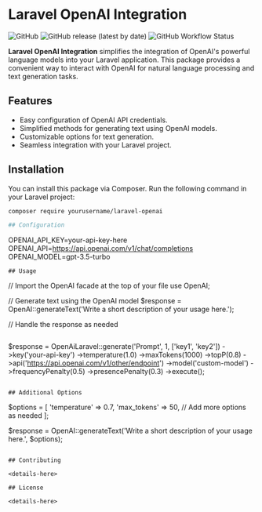 # Laravel OpenAI Integration

![GitHub](https://img.shields.io/github/license/yourusername/laravel-openai)
![GitHub release (latest by date)](https://img.shields.io/github/v/release/yourusername/laravel-openai)
![GitHub Workflow Status](https://img.shields.io/github/workflow/status/yourusername/laravel-openai/CI)

**Laravel OpenAI Integration** simplifies the integration of OpenAI's powerful language models into your Laravel application. This package provides a convenient way to interact with OpenAI for natural language processing and text generation tasks.

## Features

- Easy configuration of OpenAI API credentials.
- Simplified methods for generating text using OpenAI models.
- Customizable options for text generation.
- Seamless integration with your Laravel project.

## Installation

You can install this package via Composer. Run the following command in your Laravel project:

```bash
composer require yourusername/laravel-openai

## Configuration

```
OPENAI_API_KEY=your-api-key-here
OPENAI_API=https://api.openai.com/v1/chat/completions
OPENAI_MODEL=gpt-3.5-turbo

```
## Usage

```
// Import the OpenAI facade at the top of your file
use OpenAI;

// Generate text using the OpenAI model
$response = OpenAI::generateText('Write a short description of your usage here.');

// Handle the response as needed

```

```
$response = OpenAiLaravel::generate('Prompt', 1, ['key1', 'key2'])
    ->key('your-api-key')
    ->temperature(1.0)
    ->maxTokens(1000)
    ->topP(0.8)
    ->api('https://api.openai.com/v1/other/endpoint')
    ->model('custom-model')
    ->frequencyPenalty(0.5)
    ->presencePenalty(0.3)
    ->execute();
```

## Additional Options

```
$options = [
    'temperature' => 0.7,
    'max_tokens' => 50,
    // Add more options as needed
];

$response = OpenAI::generateText('Write a short description of your usage here.', $options);

```

## Contributing

<details-here>

## License

<details-here>

